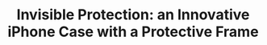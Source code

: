---
layout: project
active: true
permalink: /jame_technology__invisible_protection_case_iphone/
order: 03
title: "Invisible Protection: an Innovative iPhone Case with a Protective Frame"
client: "Jame Technology"
year: 2018
sector: "Consumer electronics, mobile accessories"
link: 'http://www.jamepda.com'
description: "Slim, stylish and inexpensive (to produce), this iPhone case with a unique frame design ensures maximum protection for the most fragile part of the iPhone."
brief: "The client wanted a unique, patentable, budget-friendly, slim yet rugged case for the latest iPhone."
solution: "Our initial research found that the iPhone's most breakable area lies at the edges of its glass. Many rugged cases available on the market suffer from bulkiness due to multiple parts or use costly specialized materials to offer all-around protection, but we designed an innovative protective case using only one material, featuring an \"air bubble\" around the edge of the glass. Our design redirects impact away from the most fragile points, dispersing it towards the firmer areas of the phone and through the triangular pattern on the back for enhanced protection. This creates a hidden but very powerful protection for the phone."
quote:
awards:
services:
- "design research"
- "ideation"
- "innovation"
- "3D CAD modeling, surfacing"
- "color, material, finish selection (CMF)"
- "design presentation"
main_image: "/assets/images/projects/jame_technology__invisible_protection_case_iphone/h_w_Invisible protection.jpg"
images:
 - "/assets/images/projects/jame_technology__invisible_protection_case_iphone/p_w_Invisible protection_01.jpg"
 - "/assets/images/projects/jame_technology__invisible_protection_case_iphone/p_w_Invisible protection_02.jpg"
 - "/assets/images/projects/jame_technology__invisible_protection_case_iphone/p_w_Invisible protection_03.jpg"
 - "/assets/images/projects/jame_technology__invisible_protection_case_iphone/p_w_Invisible protection_04.jpg"
 - "/assets/images/projects/jame_technology__invisible_protection_case_iphone/p_w_Invisible protection_05.jpg"
---